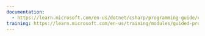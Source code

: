 ```yaml
---
documentation:
  - https://learn.microsoft.com/en-us/dotnet/csharp/programming-guide/events/
training: https://learn.microsoft.com/en-us/training/modules/guided-project-implement-events/
---
```

